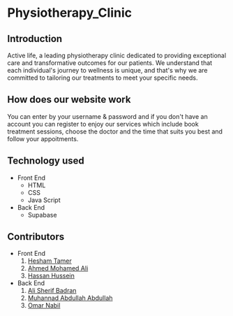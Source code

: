 # Physiotherapy_Clinic
## Introduction
Active life, a leading physiotherapy clinic dedicated to providing exceptional care and
transformative outcomes for our patients. We understand that each individual's journey to wellness is
unique, and that's why we are committed to tailoring our treatments to meet your specific needs.
## How does our website work
You can enter by your username & password and if you don't have an account you can register to enjoy our services which include
book treatment sessions, choose the doctor and the time that suits you best and follow your appoitments.
## Technology used
- Front End
  - HTML
  - CSS
  - Java Script
- Back End
  - Supabase
## Contributors
- Front End
  1. [Hesham Tamer](https://github.com/heshamtamer)
  2. [Ahmed Mohamed Ali](https://github.com/ahmedalii3)
  3. [Hassan Hussein](https://github.com/hassanowis)
- Back End
  1. [Ali Sherif Badran](https://github.com/AliBadran716)
  2. [Muhannad Abdullah Abdullah](https://github.com/Muhannad159)
  3. [Omar Nabil](https://github.com/Omarnbl)

